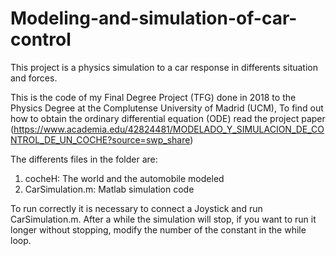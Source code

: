 # Modeling-and-simulation-of-car-control
This project is a physics simulation to a car response in differents situation and forces. 

This is the code of my Final Degree Project (TFG) done in 2018 to the Physics Degree at the Complutense University of Madrid (UCM), To find out how to obtain the ordinary differential equation (ODE) read the project paper (https://www.academia.edu/42824481/MODELADO_Y_SIMULACION_DE_CONTROL_DE_UN_COCHE?source=swp_share)

The differents files in the folder are:
1. cocheH: The world and the automobile modeled
2. CarSimulation.m: Matlab simulation code

To run correctly it is necessary to connect a Joystick and run CarSimulation.m. After a while the simulation will stop, if you want to run it longer without stopping, modify the number of the constant in the while loop.

